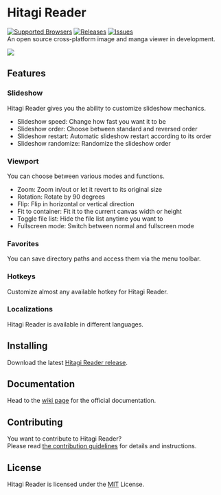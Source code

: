 Hitagi Reader
=============
[![Supported Browsers](https://img.shields.io/badge/platforms-win%20|%20osx%20|%20linux-green.svg?style=flat-square)](https://github.com/gimu/hitagi-reader/releases) [![Releases](https://img.shields.io/github/release/gimu/hitagi-reader.svg?style=flat-square)](https://github.com/gimu/hitagi-reader/releases) [![Issues](https://img.shields.io/github/issues/gimu/hitagi-reader.svg?style=flat-square)](https://github.com/gimu/hitagi-reader/issues)                                    
An open source cross-platform image and manga viewer in development.

[![](https://gimu.org/hitagi-reader/alpha_screenshot.png)](https://gimu.org/hitagi-reader)

## Features
### Slideshow
Hitagi Reader gives you the ability to customize slideshow mechanics.

- Slideshow speed: Change how fast you want it to be
- Slideshow order: Choose between standard and reversed order
- Slideshow restart: Automatic slideshow restart according to its order
- Slideshow randomize: Randomize the slideshow order

### Viewport
You can choose between various modes and functions.

- Zoom: Zoom in/out or let it revert to its original size
- Rotation: Rotate by 90 degrees
- Flip: Flip in horizontal or vertical direction
- Fit to container: Fit it to the current canvas width or height
- Toggle file list: Hide the file list anytime you want to
- Fullscreen mode: Switch between normal and fullscreen mode

### Favorites
You can save directory paths and access them via the menu toolbar.

### Hotkeys
Customize almost any available hotkey for Hitagi Reader.

### Localizations
Hitagi Reader is available in different languages.

## Installing
Download the latest [Hitagi Reader release](https://github.com/gimu/hitagi-reader/releases).

## Documentation
Head to the [wiki page](https://github.com/gimu/hitagi-reader/wiki) for the official documentation.

## Contributing
You want to contribute to Hitagi Reader?                                
Please read [the contribution guidelines](https://github.com/gimu/hitagi-reader/blob/master/CONTRIBUTING.md) for details and instructions.

## License
Hitagi Reader is licensed under the [MIT](http://opensource.org/licenses/MIT) License.
